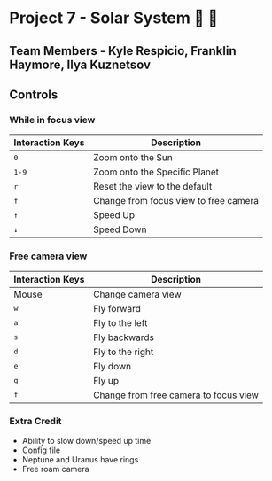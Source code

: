 # Project 7 - Solar System :milky_way: :stars:
## Team Members - Kyle Respicio, Franklin Haymore, Ilya Kuznetsov


## Controls

### While in focus view
Interaction Keys | Description
------------ | -------------
<kbd>0</kbd> | Zoom onto the Sun
<kbd>1-9</kbd> | Zoom onto the Specific Planet
<kbd>r</kbd> | Reset the view to the default
<kbd>f</kbd> | Change from focus view to free camera
<kbd>&uarr;</kbd> | Speed Up
<kbd>&darr;</kbd> | Speed Down


### Free camera view
Interaction Keys | Description
------------ | -------------
Mouse | Change camera view
<kbd>w</kbd> | Fly forward
<kbd>a</kbd> | Fly to the left
<kbd>s</kbd> | Fly backwards
<kbd>d</kbd> | Fly to the right
<kbd>e</kbd> | Fly down
<kbd>q</kbd> | Fly up
<kbd>f</kbd> | Change from free camera to focus view

### Extra Credit
* Ability to slow down/speed up time
* Config file
* Neptune and Uranus have rings
* Free roam camera
